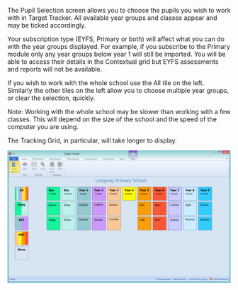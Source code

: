 The Pupil Selection screen allows you to choose the pupils you wish to work with in Target Tracker. All available year groups and classes appear and may be ticked accordingly.

Your subscription type (EYFS, Primary or both) will affect what you can do with the year groups displayed. For example, if you subscribe to the Primary module only any year groups below year 1 will still be imported. You will be able to access their details in the Contextual grid but EYFS assessments and reports will not be available.

If you wish to work with the whole school use the All tile on the left. Similarly the other tiles on the left allow you to choose multiple year groups, or clear the selection, quickly.

Note: Working with the whole school may be slower than working with a few classes. This will depend on the size of the school and the speed of the computer you are using.

The Tracking Grid, in particular, will take longer to display.

![](pupil-selection.png)
